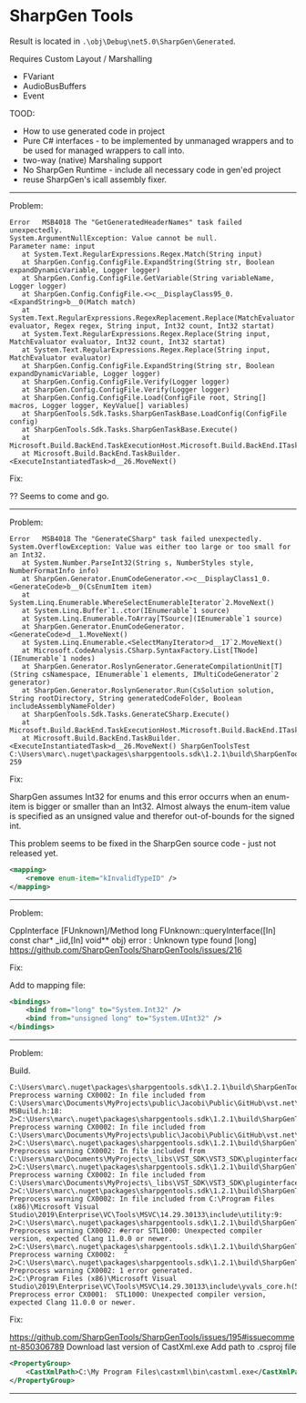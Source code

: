 ﻿# SharpGen Tools

Result is located in `.\obj\Debug\net5.0\SharpGen\Generated`.

Requires Custom Layout / Marshalling

- FVariant
- AudioBusBuffers
- Event

TOOD:

- How to use generated code in project
- Pure C# interfaces - to be implemented by unmanaged wrappers and to be used for managed wrappers to call into.
- two-way (native) Marshaling support
- No SharpGen Runtime - include all necessary code in gen'ed project
- reuse SharpGen's icall assembly fixer.

---

Problem:

```
Error	MSB4018	The "GetGeneratedHeaderNames" task failed unexpectedly.
System.ArgumentNullException: Value cannot be null.
Parameter name: input
   at System.Text.RegularExpressions.Regex.Match(String input)
   at SharpGen.Config.ConfigFile.ExpandString(String str, Boolean expandDynamicVariable, Logger logger)
   at SharpGen.Config.ConfigFile.GetVariable(String variableName, Logger logger)
   at SharpGen.Config.ConfigFile.<>c__DisplayClass95_0.<ExpandString>b__0(Match match)
   at System.Text.RegularExpressions.RegexReplacement.Replace(MatchEvaluator evaluator, Regex regex, String input, Int32 count, Int32 startat)
   at System.Text.RegularExpressions.Regex.Replace(String input, MatchEvaluator evaluator, Int32 count, Int32 startat)
   at System.Text.RegularExpressions.Regex.Replace(String input, MatchEvaluator evaluator)
   at SharpGen.Config.ConfigFile.ExpandString(String str, Boolean expandDynamicVariable, Logger logger)
   at SharpGen.Config.ConfigFile.Verify(Logger logger)
   at SharpGen.Config.ConfigFile.Verify(Logger logger)
   at SharpGen.Config.ConfigFile.Load(ConfigFile root, String[] macros, Logger logger, KeyValue[] variables)
   at SharpGenTools.Sdk.Tasks.SharpGenTaskBase.LoadConfig(ConfigFile config)
   at SharpGenTools.Sdk.Tasks.SharpGenTaskBase.Execute()
   at Microsoft.Build.BackEnd.TaskExecutionHost.Microsoft.Build.BackEnd.ITaskExecutionHost.Execute()
   at Microsoft.Build.BackEnd.TaskBuilder.<ExecuteInstantiatedTask>d__26.MoveNext()
```

Fix:

??
Seems to come and go.


---

Problem:

```
Error	MSB4018	The "GenerateCSharp" task failed unexpectedly.
System.OverflowException: Value was either too large or too small for an Int32.
   at System.Number.ParseInt32(String s, NumberStyles style, NumberFormatInfo info)
   at SharpGen.Generator.EnumCodeGenerator.<>c__DisplayClass1_0.<GenerateCode>b__0(CsEnumItem item)
   at System.Linq.Enumerable.WhereSelectEnumerableIterator`2.MoveNext()
   at System.Linq.Buffer`1..ctor(IEnumerable`1 source)
   at System.Linq.Enumerable.ToArray[TSource](IEnumerable`1 source)
   at SharpGen.Generator.EnumCodeGenerator.<GenerateCode>d__1.MoveNext()
   at System.Linq.Enumerable.<SelectManyIterator>d__17`2.MoveNext()
   at Microsoft.CodeAnalysis.CSharp.SyntaxFactory.List[TNode](IEnumerable`1 nodes)
   at SharpGen.Generator.RoslynGenerator.GenerateCompilationUnit[T](String csNamespace, IEnumerable`1 elements, IMultiCodeGenerator`2 generator)
   at SharpGen.Generator.RoslynGenerator.Run(CsSolution solution, String rootDirectory, String generatedCodeFolder, Boolean includeAssemblyNameFolder)
   at SharpGenTools.Sdk.Tasks.GenerateCSharp.Execute()
   at Microsoft.Build.BackEnd.TaskExecutionHost.Microsoft.Build.BackEnd.ITaskExecutionHost.Execute()
   at Microsoft.Build.BackEnd.TaskBuilder.<ExecuteInstantiatedTask>d__26.MoveNext()	SharpGenToolsTest	C:\Users\marc\.nuget\packages\sharpgentools.sdk\1.2.1\build\SharpGenTools.Sdk.targets	259	
```

Fix:

SharpGen assumes Int32 for enums and this error occurrs when an enum-item is bigger or smaller than an Int32. 
Almost always the enum-item value is specified as an unsigned value and therefor out-of-bounds for the signed int.

This problem seems to be fixed in the SharpGen source code - just not released yet.

```xml
<mapping>
	<remove enum-item="kInvalidTypeID" />
</mapping>
```

---

Problem: 

CppInterface [FUnknown]/Method long FUnknown::queryInterface([In] const char* _iid,[In] void** obj) error : Unknown type found [long]
https://github.com/SharpGenTools/SharpGenTools/issues/216

Fix:

Add to mapping file:

```xml
<bindings>
	<bind from="long" to="System.Int32" />
	<bind from="unsigned long" to="System.UInt32" />
</bindings>
```

---

Problem:

Build.

```
C:\Users\marc\.nuget\packages\sharpgentools.sdk\1.2.1\build\SharpGenTools.Sdk.targets(173,5): Preprocess warning CX0002: In file included from C:\Users\marc\Documents\MyProjects\public\Jacobi\Public\GitHub\vst.net\Source3\Code\SharpGenToolsTest/obj\Debug\net5.0\SharpGen/SharpGen-MSBuild.h:18:
2>C:\Users\marc\.nuget\packages\sharpgentools.sdk\1.2.1\build\SharpGenTools.Sdk.targets(173,5): Preprocess warning CX0002: In file included from C:\Users\marc\Documents\MyProjects\public\Jacobi\Public\GitHub\vst.net\Source3\Code\SharpGenToolsTest/obj\Debug\net5.0\SharpGen/JacobiVst3.h:9:
2>C:\Users\marc\.nuget\packages\sharpgentools.sdk\1.2.1\build\SharpGenTools.Sdk.targets(173,5): Preprocess warning CX0002: In file included from C:\Users\marc\Documents\MyProjects\_libs\VST_SDK\VST3_SDK\pluginterfaces\base\funknown.h:21:
2>C:\Users\marc\.nuget\packages\sharpgentools.sdk\1.2.1\build\SharpGenTools.Sdk.targets(173,5): Preprocess warning CX0002: In file included from C:\Users\marc\Documents\MyProjects\_libs\VST_SDK\VST3_SDK\pluginterfaces/base/smartpointer.h:21:
2>C:\Users\marc\.nuget\packages\sharpgentools.sdk\1.2.1\build\SharpGenTools.Sdk.targets(173,5): Preprocess warning CX0002: In file included from C:\Program Files (x86)\Microsoft Visual Studio\2019\Enterprise\VC\Tools\MSVC\14.29.30133\include\utility:9:
2>C:\Users\marc\.nuget\packages\sharpgentools.sdk\1.2.1\build\SharpGenTools.Sdk.targets(173,5): Preprocess warning CX0002: #error STL1000: Unexpected compiler version, expected Clang 11.0.0 or newer.
2>C:\Users\marc\.nuget\packages\sharpgentools.sdk\1.2.1\build\SharpGenTools.Sdk.targets(173,5): Preprocess warning CX0002:  ^
2>C:\Users\marc\.nuget\packages\sharpgentools.sdk\1.2.1\build\SharpGenTools.Sdk.targets(173,5): Preprocess warning CX0002: 1 error generated.
2>C:\Program Files (x86)\Microsoft Visual Studio\2019\Enterprise\VC\Tools\MSVC\14.29.30133\include\yvals_core.h(551,2): Preprocess error CX0001:  STL1000: Unexpected compiler version, expected Clang 11.0.0 or newer.
```

Fix:

https://github.com/SharpGenTools/SharpGenTools/issues/195#issuecomment-850306789
Download last version of CastXml.exe
Add path to .csproj file

```xml
<PropertyGroup>
	<CastXmlPath>C:\My Program Files\castxml\bin\castxml.exe</CastXmlPath>
</PropertyGroup>
```

---
